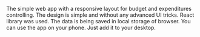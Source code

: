 The simple web app with a responsive layout for budget and expenditures controlling. The design is simple and without any advanced UI tricks. 
React library was used. 
The data is being saved in local storage of browser. You can use the app on your phone. Just add it to your desktop.
